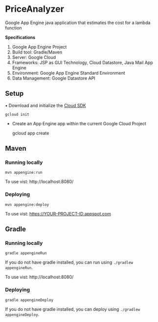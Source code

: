 # PriceAnalyzer
Google App Engine java application that estimates the cost for a lambda function

**Specifications**

1.  Google App Engine Project
2.  Build tool: Gradle/Maven
3.  Server: Google Cloud
4.  Frameworks: JSP as GUI Technology, Cloud Datastore, Java Mail App Engine
5.  Environment: Google App Engine Standard Environment
6.  Data Management: Google Datastore API

## Setup

• Download and initialize the [Cloud SDK](https://cloud.google.com/sdk/)

    gcloud init

* Create an App Engine app within the current Google Cloud Project

    gcloud app create

## Maven
### Running locally

    mvn appengine:run

To use vist: http://localhost:8080/

### Deploying

    mvn appengine:deploy

To use vist:  https://YOUR-PROJECT-ID.appspot.com

## Gradle
### Running locally

    gradle appengineRun

If you do not have gradle installed, you can run using `./gradlew appengineRun`.

To use vist: http://localhost:8080/

### Deploying

    gradle appengineDeploy

If you do not have gradle installed, you can deploy using `./gradlew appengineDeploy`.

